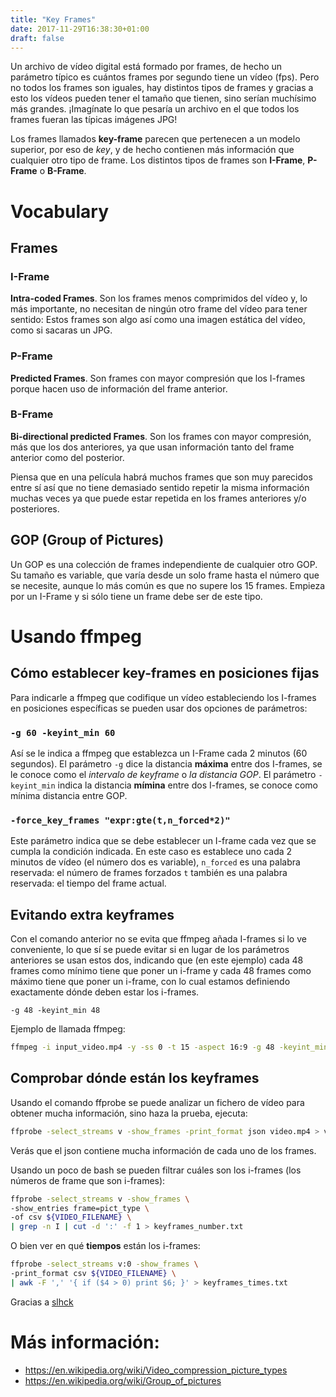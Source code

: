 ```yaml
---
title: "Key Frames"
date: 2017-11-29T16:38:30+01:00
draft: false
---
```


Un archivo de vídeo digital está formado por frames, de hecho un parámetro típico es cuántos frames por segundo tiene un vídeo (fps). Pero no todos los frames son iguales, hay distintos tipos de frames y gracias a esto los vídeos pueden tener el tamaño que tienen, sino serían muchísimo más grandes. ¡Imagínate lo que pesaría un archivo en el que todos los frames fueran las típicas imágenes JPG!

Los frames llamados **key-frame** parecen que pertenecen a un modelo superior, por eso de _key_, y de hecho contienen más información que cualquier otro tipo de frame.
Los distintos tipos de frames son **I-Frame**, **P-Frame** o **B-Frame**.

<!-- more -->



# Vocabulary

## Frames

### I-Frame

**Intra-coded Frames**. Son los frames menos comprimidos del vídeo y, lo más importante, no necesitan de ningún otro frame del vídeo para tener sentido: Estos frames son algo así como una imagen estática del vídeo, como si sacaras un JPG.

### P-Frame

**Predicted Frames**. Son frames con mayor compresión que los I-frames porque hacen uso de información del frame anterior.

### B-Frame

**Bi-directional predicted Frames**. Son los frames con mayor compresión, más que los dos anteriores, ya que usan información tanto del frame anterior como del posterior. 

Piensa que en una película habrá muchos frames que son muy parecidos entre sí así que no tiene demasiado sentido repetir la misma información muchas veces ya que puede estar repetida en los frames anteriores y/o posteriores. 

## GOP (Group of Pictures)

Un GOP es una colección de frames independiente de cualquier otro GOP. Su tamaño es variable, que varía desde un solo frame hasta el número que se necesite, aunque lo más común es que no supere los 15 frames.
Empieza por un I-Frame y si sólo tiene un frame debe ser de este tipo.


# Usando ffmpeg

## Cómo establecer key-frames en posiciones fijas

Para indicarle a ffmpeg que codifique un vídeo estableciendo los I-frames en posiciones específicas se pueden usar dos opciones de parámetros: 

### `-g 60 -keyint_min 60`

Así se le indica a ffmpeg que establezca un I-Frame cada 2 minutos (60 segundos).
El parámetro `-g` dice la distancia **máxima** entre dos I-frames, se le conoce como el _intervalo de keyframe_ o _la distancia GOP_.
El parámetro `-keyint_min` indica la distancia **mímina** entre dos I-frames, se conoce como mínima distancia entre GOP.


### `-force_key_frames "expr:gte(t,n_forced*2)"`

Este parámetro indica que se debe establecer un I-frame cada vez que se cumpla la condición indicada. En este caso es establece uno cada 2 minutos de vídeo (el número dos es variable), 
`n_forced` es una palabra reservada: el número de frames forzados
`t` también es una palabra reservada: el tiempo del frame actual.


## Evitando extra keyframes

Con el comando anterior no se evita que ffmpeg añada I-frames si lo ve conveniente, lo que sí se puede evitar si en lugar de los parámetros anteriores se usan estos dos, indicando que (en este ejemplo) cada 48 frames como mínimo tiene que poner un i-frame y cada 48 frames como máximo tiene que poner un i-frame, con lo cual estamos definiendo exactamente dónde deben estar los i-frames.

`-g 48 -keyint_min 48` 

Ejemplo de llamada ffmpeg: 

```bash
ffmpeg -i input_video.mp4 -y -ss 0 -t 15 -aspect 16:9 -g 48 -keyint_min 48 -sc_threshold 0 output.mp4
```


## Comprobar dónde están los keyframes

Usando el comando ffprobe se puede analizar un fichero de vídeo para obtener mucha información, sino haza la prueba, ejecuta: 

```bash
ffprobe -select_streams v -show_frames -print_format json video.mp4 > video.show_frames.json
```

Verás que el json contiene mucha información de cada uno de los frames.

Usando un poco de bash se pueden filtrar cuáles son los i-frames (los números de frame que son i-frames):

```bash
ffprobe -select_streams v -show_frames \
-show_entries frame=pict_type \
-of csv ${VIDEO_FILENAME} \
| grep -n I | cut -d ':' -f 1 > keyframes_number.txt
```

O bien ver en qué **tiempos** están los i-frames:

```bash
ffprobe -select_streams v:0 -show_frames \
-print_format csv ${VIDEO_FILENAME} \
| awk -F ',' '{ if ($4 > 0) print $6; }' > keyframes_times.txt
```

Gracias a [slhck](https://superuser.com/questions/885452/extracting-the-index-of-key-frames-from-a-video-using-ffmpeg)


# Más información: 

* https://en.wikipedia.org/wiki/Video_compression_picture_types
* https://en.wikipedia.org/wiki/Group_of_pictures